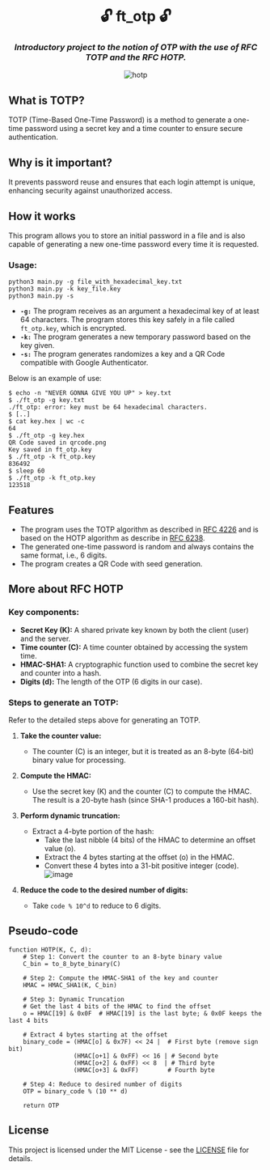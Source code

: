 
<!DOCTYPE html>
<html lang="en">
<head>
  <meta charset="UTF-8">
  <meta name="viewport" content="width=device-width, initial-scale=1.0">
</head>
<body>
  <div class="center-text">
    <h1 align="center">
    	🔓 ft_otp 🔓
    </h1>
    <h3 align="center">
      <i>
    	  Introductory project to the notion of OTP with the use of RFC TOTP and the RFC HOTP. 
      </i>
    </h3>
    <div align="center">
      <img alt="hotp" src="https://github.com/user-attachments/assets/dce405cb-a33d-41ed-94a8-0f4e5b73d6d5" />
    </div>
  </div>


## What is TOTP?

TOTP (Time-Based One-Time Password) is a method to generate a one-time password using a secret key and a time counter to ensure secure authentication.

## Why is it important?

It prevents password reuse and ensures that each login attempt is unique, enhancing security against unauthorized access.

## How it works

This program allows you to store an initial password in a file and is also capable of generating a new one-time password every time it is requested.

### Usage:

```
python3 main.py -g file_with_hexadecimal_key.txt
python3 main.py -k key_file.key
python3 main.py -s
```

- **`-g:`** The program receives as an argument a hexadecimal key of at least 64 characters. The program stores this key safely in a file called `ft_otp.key`, which is encrypted.
- **`-k:`** The program generates a new temporary password based on the key given.
- **`-s:`** The program generates randomizes a key and a QR Code compatible with Google Authenticator.

Below is an example of use:

```
$ echo -n "NEVER GONNA GIVE YOU UP" > key.txt
$ ./ft_otp -g key.txt
./ft_otp: error: key must be 64 hexadecimal characters.
$ [..]
$ cat key.hex | wc -c
64
$ ./ft_otp -g key.hex
QR Code saved in qrcode.png
Key saved in ft_otp.key
$ ./ft_otp -k ft_otp.key
836492
$ sleep 60
$ ./ft_otp -k ft_otp.key
123518
```

## Features

- The program uses the TOTP algorithm as described in [RFC 4226](https://www.ietf.org/rfc/rfc4226.txt) and is based on the HOTP algorithm as describe in [RFC 6238](https://datatracker.ietf.org/doc/html/rfc6238).
- The generated one-time password is random and always contains the same format, i.e., 6 digits.
- The program creates a QR Code with seed generation.

## More about RFC HOTP

### Key components:

- **Secret Key (K):** A shared private key known by both the client (user) and the server.
- **Time counter (C):** A time counter obtained by accessing the system time.
- **HMAC-SHA1:** A cryptographic function used to combine the secret key and counter into a hash.
- **Digits (d):** The length of the OTP (6 digits in our case).

### Steps to generate an TOTP:

Refer to the detailed steps above for generating an TOTP.


1. **Take the counter value:**
   - The counter (C) is an integer, but it is treated as an 8-byte (64-bit) binary value for processing.

2. **Compute the HMAC:**
   - Use the secret key (K) and the counter (C) to compute the HMAC. The result is a 20-byte hash (since SHA-1 produces a 160-bit hash).

3. **Perform dynamic truncation:**
   - Extract a 4-byte portion of the hash:
     - Take the last nibble (4 bits) of the HMAC to determine an offset value (o).
     - Extract the 4 bytes starting at the offset (o) in the HMAC.
     - Convert these 4 bytes into a 31-bit positive integer (code).
      ![image](https://github.com/user-attachments/assets/e177fdec-848b-4440-b0fb-3f5a9553b4ff)



4. **Reduce the code to the desired number of digits:**
   - Take `code % 10^d` to reduce to 6 digits.

## Pseudo-code

```
function HOTP(K, C, d):
    # Step 1: Convert the counter to an 8-byte binary value
    C_bin = to_8_byte_binary(C)
    
    # Step 2: Compute the HMAC-SHA1 of the key and counter
    HMAC = HMAC_SHA1(K, C_bin)
    
    # Step 3: Dynamic Truncation
    # Get the last 4 bits of the HMAC to find the offset
    o = HMAC[19] & 0x0F  # HMAC[19] is the last byte; & 0x0F keeps the last 4 bits
    
    # Extract 4 bytes starting at the offset
    binary_code = (HMAC[o] & 0x7F) << 24 |  # First byte (remove sign bit)
                  (HMAC[o+1] & 0xFF) << 16 | # Second byte
                  (HMAC[o+2] & 0xFF) << 8  | # Third byte
                  (HMAC[o+3] & 0xFF)        # Fourth byte
    
    # Step 4: Reduce to desired number of digits
    OTP = binary_code % (10 ** d)
    
    return OTP
```



  <h2>License</h2>
  <p>This project is licensed under the MIT License - see the <a href="LICENSE">LICENSE</a> file for details.</p>
</body>
</html>

